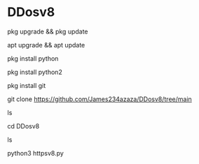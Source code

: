 # DDosv8

pkg upgrade && pkg update

apt upgrade && apt update

pkg install python

pkg install python2

pkg install git

git clone https://github.com/James234azaza/DDosv8/tree/main

ls

cd DDosv8

ls

python3 httpsv8.py
